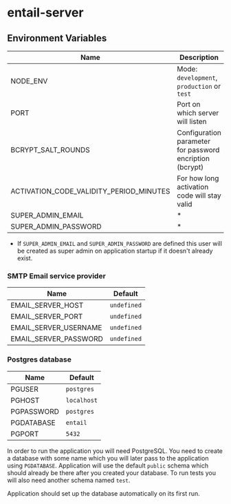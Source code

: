 # entail-server

## Environment Variables

Name                                    | Description                                              | Default
----------------------------------------|----------------------------------------------------------|--------
NODE_ENV                                | Mode: `development`, `production` or `test`              | `development`
PORT                                    | Port on which server will listen                         | `4000`
BCRYPT_SALT_ROUNDS                      | Configuration parameter for password encription (bcrypt) | `10`
ACTIVATION_CODE_VALIDITY_PERIOD_MINUTES | For how long activation code will stay valid             | `60`
SUPER_ADMIN_EMAIL                       | *                                                        | `undefined`
SUPER_ADMIN_PASSWORD                    | *                                                        | `undefined`

* If `SUPER_ADMIN_EMAIL` and `SUPER_ADMIN_PASSWORD` are defined this user will be created as super
  admin on application startup if it doesn't already exist.

### SMTP Email service provider

Name                  | Default
----------------------|--------
EMAIL_SERVER_HOST     | `undefined`
EMAIL_SERVER_PORT     | `undefined`
EMAIL_SERVER_USERNAME | `undefined`
EMAIL_SERVER_PASSWORD | `undefined`

### Postgres database

Name       | Default
-----------|---------
PGUSER     | `postgres`
PGHOST     | `localhost`
PGPASSWORD | `postgres`
PGDATABASE | `entail`
PGPORT     | `5432`

In order to run the application you will need PostgreSQL. You need to create a database with some 
name which you will later pass to the application using `PGDATABASE`.  Application will use the 
default `public` schema which should already be there after you created your database. To run tests 
you will also need another schema named `test`.

Application should set up the database automatically on its first run.

